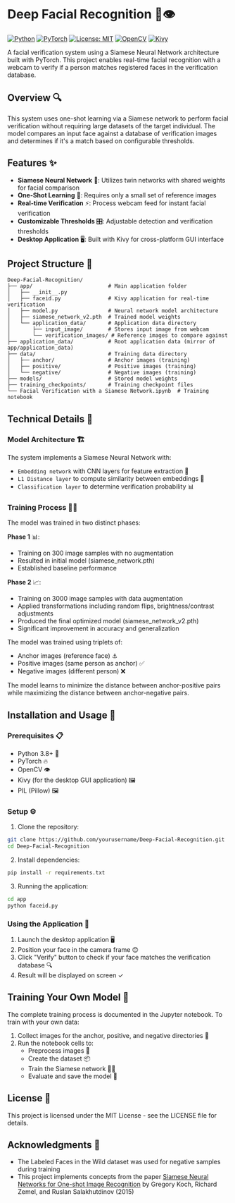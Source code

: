 # Deep Facial Recognition 🧠👁️

[![Python](https://img.shields.io/badge/Python-3.8%2B-blue.svg)](https://www.python.org)
[![PyTorch](https://img.shields.io/badge/PyTorch-%23EE4C2C.svg?&logo=pytorch&logoColor=white)](https://pytorch.org)
[![License: MIT](https://img.shields.io/badge/License-MIT-yellow.svg)](https://opensource.org/licenses/MIT)
[![OpenCV](https://img.shields.io/badge/OpenCV-%23white.svg?&logo=opencv&logoColor=white)](https://opencv.org)
[![Kivy](https://img.shields.io/badge/Kivy-2.0.0%2B-green.svg)](https://kivy.org)

A facial verification system using a Siamese Neural Network architecture built with PyTorch. This project enables real-time facial recognition with a webcam to verify if a person matches registered faces in the verification database.

## Overview 🔍

This system uses one-shot learning via a Siamese network to perform facial verification without requiring large datasets of the target individual. The model compares an input face against a database of verification images and determines if it's a match based on configurable thresholds.

## Features ✨

- **Siamese Neural Network** 🔄: Utilizes twin networks with shared weights for facial comparison
- **One-Shot Learning** 📸: Requires only a small set of reference images
- **Real-time Verification** ⚡: Process webcam feed for instant facial verification
- **Customizable Thresholds** 🎛️: Adjustable detection and verification thresholds
- **Desktop Application** 🖥️: Built with Kivy for cross-platform GUI interface

## Project Structure 📁

```
Deep-Facial-Recognition/
├── app/                        # Main application folder
│   ├── __init__.py
│   ├── faceid.py               # Kivy application for real-time verification
│   ├── model.py                # Neural network model architecture
│   ├── siamese_network_v2.pth  # Trained model weights
│   └── application_data/       # Application data directory
│       ├── input_image/        # Stores input image from webcam
│       └── verification_images/ # Reference images to compare against
├── application_data/           # Root application data (mirror of app/application_data)
├── data/                       # Training data directory
│   ├── anchor/                 # Anchor images (training)
│   ├── positive/               # Positive images (training)
│   └── negative/               # Negative images (training)
├── models/                     # Stored model weights
├── training_checkpoints/       # Training checkpoint files
└── Facial Verification with a Siamese Network.ipynb  # Training notebook
```

## Technical Details 🔬

### Model Architecture 🏗️

The system implements a Siamese Neural Network with:

- `Embedding network` with CNN layers for feature extraction 🧩
- `L1 Distance layer` to compute similarity between embeddings 📏
- `Classification layer` to determine verification probability 📊

### Training Process 🏋️‍♂️

The model was trained in two distinct phases:

**Phase 1** 📊:

- Training on 300 image samples with no augmentation
- Resulted in initial model (siamese_network.pth)
- Established baseline performance

**Phase 2** 📈:

- Training on 3000 image samples with data augmentation
- Applied transformations including random flips, brightness/contrast adjustments
- Produced the final optimized model (siamese_network_v2.pth)
- Significant improvement in accuracy and generalization

The model was trained using triplets of:

- Anchor images (reference face) ⚓
- Positive images (same person as anchor) ✅
- Negative images (different person) ❌

The model learns to minimize the distance between anchor-positive pairs while maximizing the distance between anchor-negative pairs.

## Installation and Usage 🚀

### Prerequisites 📋

- Python 3.8+ 🐍
- PyTorch 🔥
- OpenCV 👁️
- Kivy (for the desktop GUI application) 🖼️
- PIL (Pillow) 🖼️

### Setup ⚙️

1. Clone the repository:

```bash
git clone https://github.com/yourusername/Deep-Facial-Recognition.git
cd Deep-Facial-Recognition
```

2. Install dependencies:

```bash
pip install -r requirements.txt
```

3. Running the application:

```bash
cd app
python faceid.py
```

### Using the Application 📱

1. Launch the desktop application 🖥️
2. Position your face in the camera frame 😊
3. Click "Verify" button to check if your face matches the verification database 🔍
4. Result will be displayed on screen ✓

## Training Your Own Model 🧠

The complete training process is documented in the Jupyter notebook. To train with your own data:

1. Collect images for the anchor, positive, and negative directories 📸
2. Run the notebook cells to:
   - Preprocess images 🔄
   - Create the dataset 📦
   - Train the Siamese network 🏋️‍♂️
   - Evaluate and save the model 💾

## License 📜

This project is licensed under the MIT License - see the LICENSE file for details.

## Acknowledgments 🙏

- The Labeled Faces in the Wild dataset was used for negative samples during training
- This project implements concepts from the paper [Siamese Neural Networks for One-shot Image Recognition](https://www.cs.cmu.edu/~rsalakhu/papers/oneshot1.pdf) by Gregory Koch, Richard Zemel, and Ruslan Salakhutdinov (2015)
